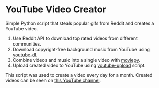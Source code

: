 # YouTube Video Creator
Simple Python script that steals popular gifs from Reddit and creates a YouTube video.

1. Use Reddit API to download top rated videos from different communities.
2. Download copyright-free background music from YouTube using [youtube-dl](https://github.com/ytdl-org/youtube-dl).
3. Combine videos and music into a single video with [moviepy](https://zulko.github.io/moviepy/).
4. Upload created video to YouTube using [youtube-upload](https://github.com/tokland/youtube-upload) script.

This script was used to create a video every day for a month. Created videos can be seen on [this YouTube channel](https://www.youtube.com/channel/UCg-imfXsuoVIiiaj0L46vTA/featured).
